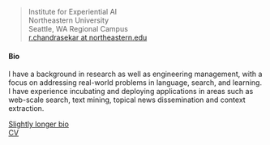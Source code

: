 
> Institute for Experiential AI  
Northeastern University  
Seattle, WA Regional Campus  
[r.chandrasekar at northeastern.edu](r.chandrasekar@northeastern.edu)  


#### Bio
I have a background in research as well as engineering management, with a focus on addressing real-world problems 
in language, search, and learning. I have experience incubating and 
deploying applications in areas such as web-scale search, text mining, topical news dissemination and context extraction.

[Slightly longer bio](/about/longerBio.md)  
[CV](/about/RamanChandrasekarCVfeb2024.pdf)  

